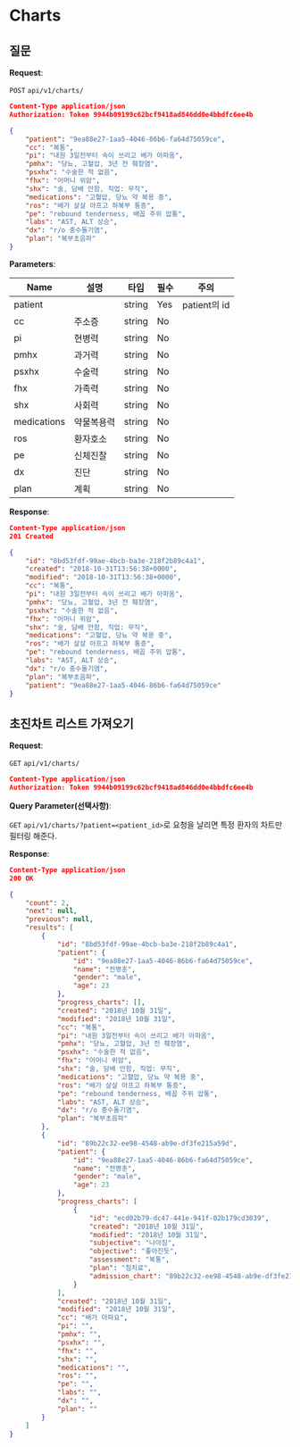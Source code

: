 # Charts

## 질문

**Request**:

`POST` `api/v1/charts/`
```json
Content-Type application/json
Authorization: Token 9944b09199c62bcf9418ad846dd0e4bbdfc6ee4b

{
	"patient": "9ea88e27-1aa5-4046-86b6-fa64d75059ce",
    "cc": "복통",
    "pi": "내원 3일전부터 속이 쓰리고 배가 아파옴",
    "pmhx": "당뇨, 고혈압, 3년 전 췌장염",
    "psxhx": "수술한 적 없음",
    "fhx": "어머니 위암",
    "shx": "술, 담배 안함, 직업: 무직",
    "medications": "고혈압, 당뇨 약 복용 중",
    "ros": "배가 살살 아프고 하복부 통증",
    "pe": "rebound tenderness, 배꼽 주위 압통",
    "labs": "AST, ALT 상승",
    "dx": "r/o 충수돌기염",
    "plan": "복부초음파"
}
```

**Parameters**:

Name       | 설명      | 타입   | 필수 | 주의
-----------|-----------|--------|------|------------
patient    |           | string | Yes  | patient의 id
cc         | 주소증    | string | No   | 
pi         | 현병력    | string | No   | 
pmhx       | 과거력    | string | No   | 
psxhx      | 수술력    | string | No   | 
fhx        | 가족력    | string | No   | 
shx        | 사회력    | string | No   | 
medications| 약물복용력| string | No   | 
ros        | 환자호소  | string | No   | 
pe         | 신체진찰  | string | No   | 
dx         | 진단      | string | No   | 
plan       | 계획      | string | No   | 

**Response**:

```json
Content-Type application/json
201 Created

{
    "id": "8bd53fdf-99ae-4bcb-ba3e-218f2b89c4a1",
    "created": "2018-10-31T13:56:38+0000",
    "modified": "2018-10-31T13:56:38+0000",
    "cc": "복통",
    "pi": "내원 3일전부터 속이 쓰리고 배가 아파옴",
    "pmhx": "당뇨, 고혈압, 3년 전 췌장염",
    "psxhx": "수술한 적 없음",
    "fhx": "어머니 위암",
    "shx": "술, 담배 안함, 직업: 무직",
    "medications": "고혈압, 당뇨 약 복용 중",
    "ros": "배가 살살 아프고 하복부 통증",
    "pe": "rebound tenderness, 배꼽 주위 압통",
    "labs": "AST, ALT 상승",
    "dx": "r/o 충수돌기염",
    "plan": "복부초음파",
    "patient": "9ea88e27-1aa5-4046-86b6-fa64d75059ce"
}
```

## 초진차트 리스트 가져오기

**Request**:

`GET` `api/v1/charts/`
```json
Content-Type application/json
Authorization: Token 9944b09199c62bcf9418ad846dd0e4bbdfc6ee4b
```
**Query Parameter(선택사항)**:

`GET` `api/v1/charts/?patient=<patient_id>`로 요청을 날리면 특정 환자의 차트만 필터링 해준다.

**Response**:

```json
Content-Type application/json
200 OK

{
    "count": 2,
    "next": null,
    "previous": null,
    "results": [
        {
            "id": "8bd53fdf-99ae-4bcb-ba3e-218f2b89c4a1",
            "patient": {
                "id": "9ea88e27-1aa5-4046-86b6-fa64d75059ce",
                "name": "전명훈",
                "gender": "male",
                "age": 23
            },
            "progress_charts": [],
            "created": "2018년 10월 31일",
            "modified": "2018년 10월 31일",
            "cc": "복통",
            "pi": "내원 3일전부터 속이 쓰리고 배가 아파옴",
            "pmhx": "당뇨, 고혈압, 3년 전 췌장염",
            "psxhx": "수술한 적 없음",
            "fhx": "어머니 위암",
            "shx": "술, 담배 안함, 직업: 무직",
            "medications": "고혈압, 당뇨 약 복용 중",
            "ros": "배가 살살 아프고 하복부 통증",
            "pe": "rebound tenderness, 배꼽 주위 압통",
            "labs": "AST, ALT 상승",
            "dx": "r/o 충수돌기염",
            "plan": "복부초음파"
        },
        {
            "id": "89b22c32-ee98-4548-ab9e-df3fe215a59d",
            "patient": {
                "id": "9ea88e27-1aa5-4046-86b6-fa64d75059ce",
                "name": "전명훈",
                "gender": "male",
                "age": 23
            },
            "progress_charts": [
                {
                    "id": "ecd02b79-dc47-441e-941f-02b179cd3039",
                    "created": "2018년 10월 31일",
                    "modified": "2018년 10월 31일",
                    "subjective": "나아짐",
                    "objective": "좋아진듯",
                    "assessment": "복통",
                    "plan": "침치료",
                    "admission_chart": "89b22c32-ee98-4548-ab9e-df3fe215a59d"
                }
            ],
            "created": "2018년 10월 31일",
            "modified": "2018년 10월 31일",
            "cc": "배가 아파요",
            "pi": "",
            "pmhx": "",
            "psxhx": "",
            "fhx": "",
            "shx": "",
            "medications": "",
            "ros": "",
            "pe": "",
            "labs": "",
            "dx": "",
            "plan": ""
        }
    ]
}
```
